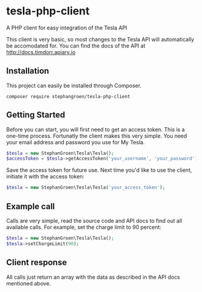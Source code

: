 # tesla-php-client
A PHP client for easy integration of the Tesla API

This client is very basic, so most changes to the Tesla API will automatically be accomodated for. You can find the docs of the API at http://docs.timdorr.apiary.io


## Installation
This project can easily be installed through Composer.

```
composer require stephangroen/tesla-php-client
```

## Getting Started
Before you can start, you will first need to get an access token. This is a one-time process. Fortunatly the client makes this very simple. You need your email address and password you use for My Tesla.
```php
$tesla = new StephanGroen\Tesla\Tesla();
$accessToken = $tesla->getAccessToken('your_username', 'your_password');
```
Save the access token for future use. Next time you'd like to use the client, initiate it with the access token:
```php
$tesla = new StephanGroen\Tesla\Tesla('your_access_token');
```

## Example call
Calls are very simple, read the source code and API docs to find out all available calls. For example, set the charge limit to 90 percent:
```php
$tesla = new StephanGroen\Tesla\Tesla();
$tesla->setChargeLimit(90);
```

## Client response
All calls just return an array with the data as described in the API docs mentioned above.
